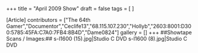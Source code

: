 +++
title = "April 2009 Show"
draft = false
tags = [ ]

[Article]
contributors = ["The 64th Gamer","Documentor","Ceclife13","68.115.107.230","Hollyb","2603:8001:D300:5785:45FA:C7A0:7FB4:8B4D","Dame0824"]
gallery = []
+++
##Showtape Scans / Images:##
<gallery>
s-l1600 (15).jpg|Studio C DVD
s-l1600 (8).jpg|Studio C DVD
</gallery>